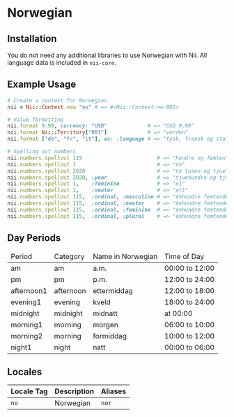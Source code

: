 <!-- This file has been generated. Source: languages/_template.md.erb -->

# Norwegian

## Installation

You do not need any additional libraries to use Norwegian with Nii.
All language data is included in `nii-core`.

## Example Usage

``` ruby
# Create a context for Norwegian
nii = Nii::Context.new "no" # => #<Nii::Context:no-001>

# Value formatting
nii.format 9.99, currency: "USD"             # => "USD 9,99"
nii.format Nii::Territory["001"]             # => "verden"
nii.format ["de", "fr", "it"], as: :language # => "tysk, fransk og italiensk"

# Spelling out numbers
nii.numbers.spellout 115                        # => "hundre og femten"
nii.numbers.spellout 1                          # => "én"
nii.numbers.spellout 2020                       # => "to tusen og tjue"
nii.numbers.spellout 2020, :year                # => "tjue­hundre og tjue"
nii.numbers.spellout 1,    :feminine            # => "ei"
nii.numbers.spellout 1,    :neuter              # => "ett"
nii.numbers.spellout 115,  :ordinal, :masculine # => "én­hundre femtende"
nii.numbers.spellout 115,  :ordinal, :neuter    # => "én­hundre femtende"
nii.numbers.spellout 115,  :ordinal, :feminine  # => "én­hundre femtende"
nii.numbers.spellout 115,  :ordinal, :plural    # => "én­hundre femtende"
```

## Day Periods


<table>
  <thead>
    <tr>
      <td>Period</td>
      <td>Category</td>
      <td>Name in Norwegian</td>
      <td>Time of Day</td>
    </tr>
  </thead>
  <tbody>
    <tr>
      <td>am</td>
      <td>am</td>
      <td>a.m.</td>
      <td>00:00 to 12:00</td>
    </tr>
    <tr>
      <td>pm</td>
      <td>pm</td>
      <td>p.m.</td>
      <td>12:00 to 24:00</td>
    </tr>
    <tr>
      <td>afternoon1</td>
      <td>afternoon</td>
      <td>ettermiddag</td>
      <td>12:00 to 18:00</td>
    </tr>
    <tr>
      <td>evening1</td>
      <td>evening</td>
      <td>kveld</td>
      <td>18:00 to 24:00</td>
    </tr>
    <tr>
      <td>midnight</td>
      <td>midnight</td>
      <td>midnatt</td>
      <td>at 00:00</td>
    </tr>
    <tr>
      <td>morning1</td>
      <td>morning</td>
      <td>morgen</td>
      <td>06:00 to 10:00</td>
    </tr>
    <tr>
      <td>morning2</td>
      <td>morning</td>
      <td>formiddag</td>
      <td>10:00 to 12:00</td>
    </tr>
    <tr>
      <td>night1</td>
      <td>night</td>
      <td>natt</td>
      <td>00:00 to 06:00</td>
    </tr>
  </tbody>
</table>



## Locales

<table>
  <thead>
    <tr>
      <th>Locale Tag</th>
      <th>Description</th>
      <th>Aliases</th>
    </tr>
  </thead>
  <tbody>
    <tr>
      <td><code>no</code></td>
      <td>Norwegian</td>
      <td><code>nor</code></td>
    </tr>
  </tbody>
</table>

